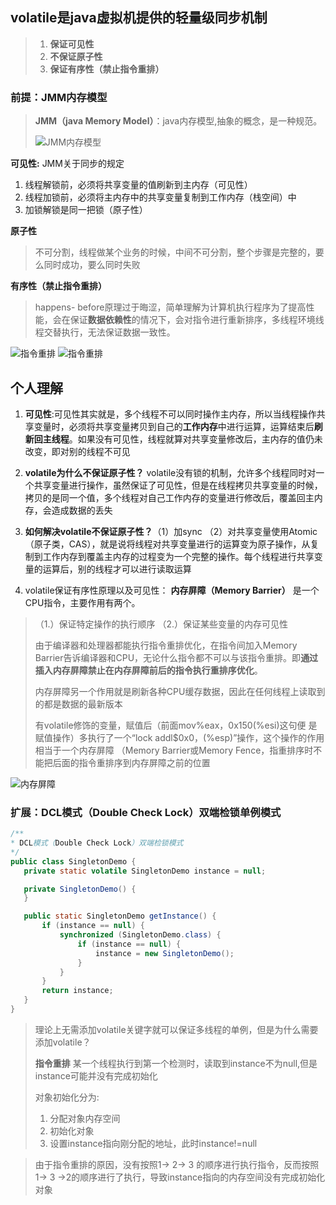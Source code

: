 ## volatile是java虚拟机提供的轻量级同步机制

> 1. **保证可见性**
> 2. **不保证原子性**
> 3. **保证有序性（禁止指令重排）**

### 前提：JMM内存模型
> **JMM（java Memory Model）**：java内存模型,抽象的概念，是一种规范。
> 
> ![JMM内存模型](https://youdaoyun1.oss-cn-shenzhen.aliyuncs.com/java%E5%9F%BA%E7%A1%80/jmm.jpg)
> 
>
**可见性:** JMM关于同步的规定
 1. 线程解锁前，必须将共享变量的值刷新到主内存（可见性）
 2. 线程加锁前，必须将主内存中的共享变量复制到工作内存（栈空间）中
 3. 加锁解锁是同一把锁（原子性）

 **原子性**
> 不可分割，线程做某个业务的时候，中间不可分割，整个步骤是完整的，要么同时成功，要么同时失败 

 **有序性（禁止指令重排）**
> happens- before原理过于晦涩，简单理解为计算机执行程序为了提高性能，会在保证**数据依赖性**的情况下，会对指令进行重新排序，多线程环境线程交替执行，无法保证数据一致性。

 ![指令重排](https://youdaoyun1.oss-cn-shenzhen.aliyuncs.com/java%E5%9F%BA%E7%A1%80/%E6%8C%87%E4%BB%A4%E9%87%8D%E6%8E%92.png)
 ![指令重排](https://youdaoyun1.oss-cn-shenzhen.aliyuncs.com/java%E5%9F%BA%E7%A1%80/%E6%8C%87%E4%BB%A4%E9%87%8D%E6%8E%922.png)

## 个人理解
 1. **可见性**:可见性其实就是，多个线程不可以同时操作主内存，所以当线程操作共享变量时，必须将共享变量拷贝到自己的**工作内存**中进行运算，运算结束后**刷新回主线程**。如果没有可见性，线程就算对共享变量修改后，主内存的值仍未改变，即对别的线程不可见

 2. **volatile为什么不保证原子性？** volatile没有锁的机制，允许多个线程同时对一个共享变量进行操作，虽然保证了可见性，但是在线程拷贝共享变量的时候，拷贝的是同一个值，多个线程对自己工作内存的变量进行修改后，覆盖回主内存，会造成数据的丢失
 3. **如何解决volatile不保证原子性？**（1）加sync （2）对共享变量使用Atomic（原子类，CAS），就是说将线程对共享变量进行的运算变为原子操作，从复制到工作内存到覆盖主内存的过程变为一个完整的操作。每个线程进行共享变量的运算后，别的线程才可以进行读取运算

 4. volatile保证有序性原理以及可见性： **内存屏障（Memory Barrier）** 是一个CPU指令，主要作用有两个。
>（1.）保证特定操作的执行顺序 （2.）保证某些变量的内存可见性
>
> 由于编译器和处理器都能执行指令重排优化，在指令间加入Memory Barrier告诉编译器和CPU，无论什么指令都不可以与该指令重排。即**通过插入内存屏障禁止在内存屏障前后的指令执行重排序优化**。
>
> 内存屏障另一个作用就是刷新各种CPU缓存数据，因此在任何线程上读取到的都是数据的最新版本
>
> 有volatile修饰的变量，赋值后（前面mov%eax，0x150(%esi)这句便 是赋值操作）多执行了一个“lock addl$0x0，(%esp)”操作，这个操作的作用相当于一个内存屏障 （Memory Barrier或Memory Fence，指重排序时不能把后面的指令重排序到内存屏障之前的位置

![内存屏障](https://youdaoyun1.oss-cn-shenzhen.aliyuncs.com/java%E5%9F%BA%E7%A1%80/%E5%86%85%E5%AD%98%E5%B1%8F%E9%9A%9C.png)
 
### 扩展：DCL模式（Double Check Lock）双端检锁单例模式
 ```java
 /**
 * DCL模式（Double Check Lock）双端检锁模式
 */
public class SingletonDemo {
    private static volatile SingletonDemo instance = null;

    private SingletonDemo() {
    }

    public static SingletonDemo getInstance() {
        if (instance == null) {
            synchronized (SingletonDemo.class) {
                if (instance == null) {
                    instance = new SingletonDemo();
                }
            }
        }
        return instance;
    }
}
 ```

 > 理论上无需添加volatile关键字就可以保证多线程的单例，但是为什么需要添加volatile？
 >
 > **指令重排** 某一个线程执行到第一个检测时，读取到instance不为null,但是instance可能并没有完成初始化
 >
 > 对象初始化分为:
 >
 > 1. 分配对象内存空间
 > 2. 初始化对象
 > 3. 设置instance指向刚分配的地址，此时instance!=null
 
 > 由于指令重排的原因，没有按照1-> 2-> 3 的顺序进行执行指令，反而按照1-> 3 ->2的顺序进行了执行，导致instance指向的内存空间没有完成初始化对象